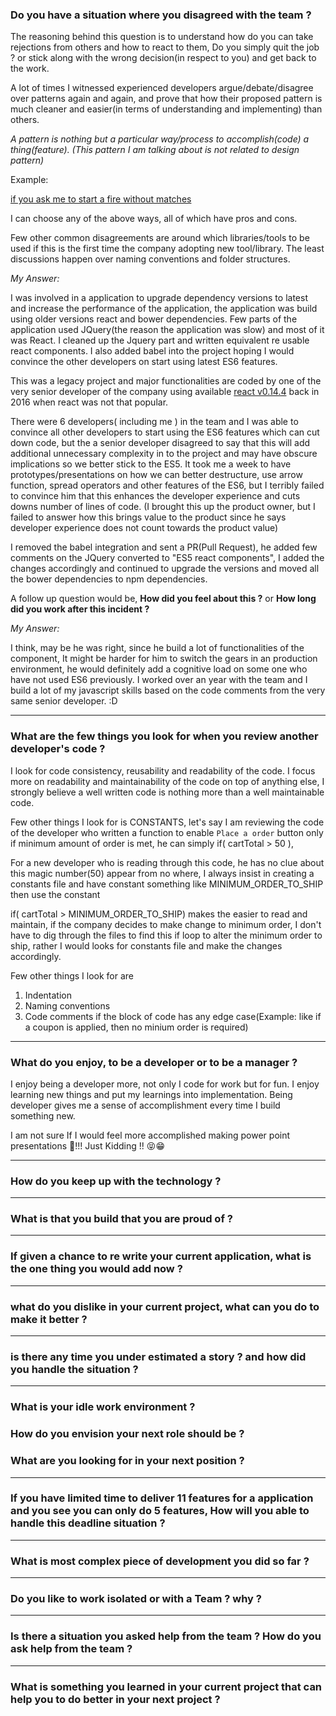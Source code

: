 ### Do you have a situation where you disagreed with the team ?

The reasoning behind this question is to understand how do you can take rejections from others and how to react to them, Do you simply quit the job ? or stick along with the wrong decision(in respect to you) and get back to the work.

A lot of times I witnessed experienced developers argue/debate/disagree over patterns again and again, and prove that how their proposed pattern is much cleaner and easier(in terms of understanding and implementing) than others.

*A pattern is nothing but a particular way/process to accomplish(code) a thing(feature). 
(This pattern I am talking about is not related to design pattern)*

Example: 

[if you ask me to start a fire without matches](https://www.artofmanliness.com/articles/9-ways-to-start-a-fire-without-matches)

I can choose any of the above ways, all of which have pros and cons. 

Few other common disagreements are around which libraries/tools to be used if this is the first time the company adopting new tool/library. The least discussions happen over naming conventions and folder structures.

*My Answer:*

I was involved in a application to upgrade dependency versions to latest and increase the performance of the application, the application was build using older versions react and bower dependencies. Few parts of the application used JQuery(the reason the application was slow) and most of it was React. I cleaned up the Jquery part and written equivalent re usable react components. I also added babel into the project hoping I would convince the other developers on start using latest ES6 features.

This was a legacy project and major functionalities are coded by one of the very senior developer of the company using available [react v0.14.4](https://github.com/facebook/react/releases?after=v15.0.0) back in 2016 when react was not that popular. 

There were 6 developers( including me ) in the team and I was able to convince all other developers to start using the ES6 features which can cut down code, but the a senior developer disagreed to say that this will add additional unnecessary complexity in to the project and may have obscure implications so we better stick to the ES5. It took me a week to have prototypes/presentations on how we can better destructure, use arrow function, spread operators and other features of the ES6, but I terribly failed to convince him that this enhances the developer experience and cuts downs number of lines of code. 
(I brought this up the product owner, but I failed to answer how this brings value to the product since he says developer experience does not count towards the product value) 

I removed the babel integration and sent a PR(Pull Request), he added few comments on the JQuery converted to "ES5 react components", I added the changes accordingly and continued to upgrade the versions and moved all the bower dependencies to npm dependencies. 


A follow up question would be, 
**How did you feel about this ?** or 
**How long did you work after this incident ?**

*My Answer:*

I think, may be he was right, since he build a lot of functionalities of the component, It might be harder for him to switch the gears in an production environment, he would definitely add a cognitive load on some one who have not used ES6 previously. I worked over an year with the team and I build a lot of my javascript skills based on the code comments from the very same senior developer. :D 

---

### What are the few things you look for when you review another developer's code ?
I look for code consistency, reusability and readability of the code. I focus more on readability and maintainability of the code on top of anything else, I strongly believe a well written code is nothing more than a well maintainable code. 

Few other things I look for is CONSTANTS, let's say I am reviewing the code of the developer who written a function to enable `Place a order` button only if minimum amount of order is met, he can simply if( cartTotal > 50 ), 

For a new developer who is reading through this code, he has no clue about this magic number(50) appear from no where, I always insist in  creating a constants file and have constant something like MINIMUM_ORDER_TO_SHIP then use the constant 

if( cartTotal > MINIMUM_ORDER_TO_SHIP) makes the easier to read and maintain, if the company decides to make change to minimum order, I don't have to dig through the files to find this if loop to alter the minimum order to ship, rather I would looks for constants file and make the changes accordingly.

Few other things I look for are
1. Indentation
2. Naming conventions 
3. Code comments if the block of code has any edge case(Example: like if a coupon is applied, then no minium order is required)

---

### What do you enjoy, to be a developer or to be a manager ?
I enjoy being a developer more, not only I code for work but for fun. I enjoy learning new things and put my learnings into implementation. Being developer gives me a sense of accomplishment every time I build something new. 

I am not sure If I would feel more accomplished making power point presentations 🙈!!! Just Kidding !! 😝😁

---

### How do you keep up with the technology ?

---

### What is that you build that you are proud of ?

---

### If given a chance to re write your current application, what is the one thing you would add now ?

---

### what do you dislike in your current project, what can you do to make it better ?

---

### is there any time you under estimated a story ? and how did you handle the situation ?

--- 

### What is your idle work environment ?
### How do you envision your next role should be ?
### What are you looking for in your next position ?

--- 

### If you have limited time to deliver 11 features for a application and you see you can only do 5 features, How will you able to handle this deadline situation ?

---
### What is most complex piece of development you did so far ?

---
### Do you like to work isolated or with a Team ? why ?

---
### Is there a situation you asked help from the team ? How do you ask help from the team ?

---
### What is something you learned in your current project that can help you to do better in your next project ?


